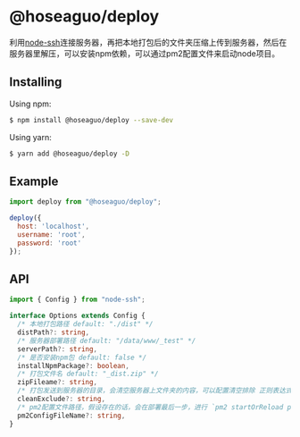 # @hoseaguo/deploy

利用[node-ssh](https://github.com/steelbrain/node-ssh.git)连接服务器，再把本地打包后的文件夹压缩上传到服务器，然后在服务器里解压，可以安装npm依赖，可以通过pm2配置文件来启动node项目。

## Installing
Using npm:

```bash
$ npm install @hoseaguo/deploy --save-dev
```

Using yarn:

```bash
$ yarn add @hoseaguo/deploy -D
```

## Example
```javascript 
import deploy from "@hoseaguo/deploy";

deploy({
  host: 'localhost',
  username: 'root',
  password: 'root'
});
```

## API

```typescript
import { Config } from "node-ssh";

interface Options extends Config {
  /* 本地打包路径 default: "./dist" */
  distPath?: string,
  /* 服务器部署路径 default: "/data/www/_test" */
  serverPath?: string,
  /* 是否安装npm包 default: false */
  installNpmPackage?: boolean,
  /* 打包文件名 default: "_dist.zip" */
  zipFileame?: string,
  /* 打包发送到服务器的目录，会清空服务器上文件夹的内容，可以配置清空排除 正则表达式 default: "node_modules|.*\.json"  */
  cleanExclude?: string,
  /* pm2配置文件路径，假设存在的话，会在部署最后一步，进行 `pm2 startOrReload pm2进程配置文件名`，来重启pm2 服务 default: "" 表示没有，不会启动pm2 */
  pm2ConfigFileName?: string,
}
```